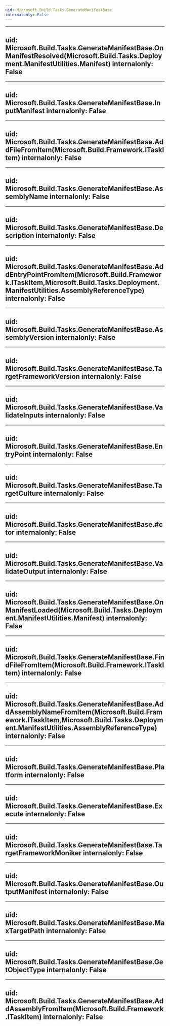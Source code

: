 ```yaml
---
uid: Microsoft.Build.Tasks.GenerateManifestBase
internalonly: False
---
```


---
uid: Microsoft.Build.Tasks.GenerateManifestBase.OnManifestResolved(Microsoft.Build.Tasks.Deployment.ManifestUtilities.Manifest)
internalonly: False
---

---
uid: Microsoft.Build.Tasks.GenerateManifestBase.InputManifest
internalonly: False
---

---
uid: Microsoft.Build.Tasks.GenerateManifestBase.AddFileFromItem(Microsoft.Build.Framework.ITaskItem)
internalonly: False
---

---
uid: Microsoft.Build.Tasks.GenerateManifestBase.AssemblyName
internalonly: False
---

---
uid: Microsoft.Build.Tasks.GenerateManifestBase.Description
internalonly: False
---

---
uid: Microsoft.Build.Tasks.GenerateManifestBase.AddEntryPointFromItem(Microsoft.Build.Framework.ITaskItem,Microsoft.Build.Tasks.Deployment.ManifestUtilities.AssemblyReferenceType)
internalonly: False
---

---
uid: Microsoft.Build.Tasks.GenerateManifestBase.AssemblyVersion
internalonly: False
---

---
uid: Microsoft.Build.Tasks.GenerateManifestBase.TargetFrameworkVersion
internalonly: False
---

---
uid: Microsoft.Build.Tasks.GenerateManifestBase.ValidateInputs
internalonly: False
---

---
uid: Microsoft.Build.Tasks.GenerateManifestBase.EntryPoint
internalonly: False
---

---
uid: Microsoft.Build.Tasks.GenerateManifestBase.TargetCulture
internalonly: False
---

---
uid: Microsoft.Build.Tasks.GenerateManifestBase.#ctor
internalonly: False
---

---
uid: Microsoft.Build.Tasks.GenerateManifestBase.ValidateOutput
internalonly: False
---

---
uid: Microsoft.Build.Tasks.GenerateManifestBase.OnManifestLoaded(Microsoft.Build.Tasks.Deployment.ManifestUtilities.Manifest)
internalonly: False
---

---
uid: Microsoft.Build.Tasks.GenerateManifestBase.FindFileFromItem(Microsoft.Build.Framework.ITaskItem)
internalonly: False
---

---
uid: Microsoft.Build.Tasks.GenerateManifestBase.AddAssemblyNameFromItem(Microsoft.Build.Framework.ITaskItem,Microsoft.Build.Tasks.Deployment.ManifestUtilities.AssemblyReferenceType)
internalonly: False
---

---
uid: Microsoft.Build.Tasks.GenerateManifestBase.Platform
internalonly: False
---

---
uid: Microsoft.Build.Tasks.GenerateManifestBase.Execute
internalonly: False
---

---
uid: Microsoft.Build.Tasks.GenerateManifestBase.TargetFrameworkMoniker
internalonly: False
---

---
uid: Microsoft.Build.Tasks.GenerateManifestBase.OutputManifest
internalonly: False
---

---
uid: Microsoft.Build.Tasks.GenerateManifestBase.MaxTargetPath
internalonly: False
---

---
uid: Microsoft.Build.Tasks.GenerateManifestBase.GetObjectType
internalonly: False
---

---
uid: Microsoft.Build.Tasks.GenerateManifestBase.AddAssemblyFromItem(Microsoft.Build.Framework.ITaskItem)
internalonly: False
---
